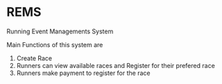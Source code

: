 # REMS
Running Event Managements System

Main Functions of this system are
1. Create Race
2. Runners can view available races and Register for their prefered race
3. Runners make payment to register for the race

